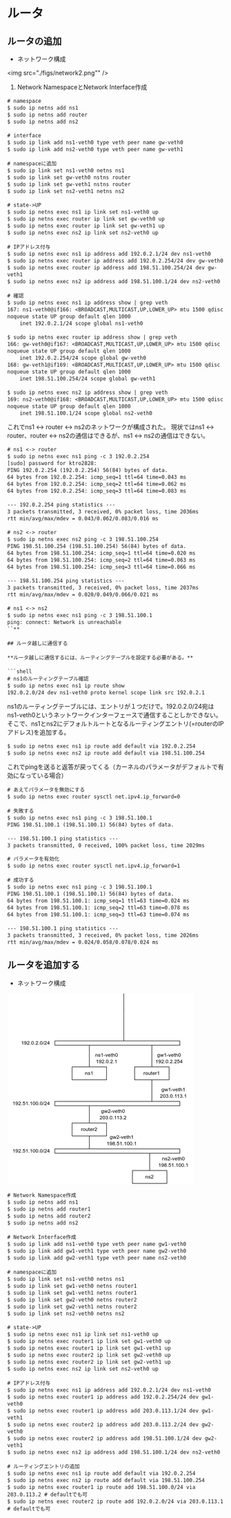 # ルータ

## ルータの追加

- ネットワーク構成

<img src="./figs/network2.png"" />

1. Network NamespaceとNetwork Interface作成
```shell
# namespace
$ sudo ip netns add ns1
$ sudo ip netns add router
$ sudo ip netns add ns2

# interface
$ sudo ip link add ns1-veth0 type veth peer name gw-veth0
$ sudo ip link add ns2-veth0 type veth peer name gw-veth1

# namespaceに追加
$ sudo ip link set ns1-veth0 netns ns1
$ sudo ip link set gw-veth0 nstns router
$ sudo ip link set gw-veth1 nstns router
$ sudo ip link set ns2-veth1 netns ns2

# state->UP
$ sudo ip netns exec ns1 ip link set ns1-veth0 up
$ sudo ip netns exec router ip link set gw-veth0 up
$ sudo ip netns exec router ip link set gw-veth1 up
$ sudo ip netns exec ns2 ip link set ns2-veth0 up

# IPアドレス付与
$ sudo ip netns exec ns1 ip address add 192.0.2.1/24 dev ns1-veth0
$ sudo ip netns exec router ip address add 192.0.2.254/24 dev gw-veth0
$ sudo ip netns exec router ip address add 198.51.100.254/24 dev gw-veth1
$ sudo ip netns exec ns2 ip address add 198.51.100.1/24 dev ns2-veth0

# 確認
$ sudo ip netns exec ns1 ip address show | grep veth
167: ns1-veth0@if166: <BROADCAST,MULTICAST,UP,LOWER_UP> mtu 1500 qdisc noqueue state UP group default qlen 1000
    inet 192.0.2.1/24 scope global ns1-veth0

$ sudo ip netns exec router ip address show | grep veth
166: gw-veth0@if167: <BROADCAST,MULTICAST,UP,LOWER_UP> mtu 1500 qdisc noqueue state UP group default qlen 1000
    inet 192.0.2.254/24 scope global gw-veth0
168: gw-veth1@if169: <BROADCAST,MULTICAST,UP,LOWER_UP> mtu 1500 qdisc noqueue state UP group default qlen 1000
    inet 198.51.100.254/24 scope global gw-veth1

$ sudo ip netns exec ns2 ip address show | grep veth
169: ns2-veth0@if168: <BROADCAST,MULTICAST,UP,LOWER_UP> mtu 1500 qdisc noqueue state UP group default qlen 1000
    inet 198.51.100.1/24 scope global ns2-veth0
```

これでns1 <-> router <-> ns2のネットワークが構成された。
現状ではns1 <-> router、router <-> ns2の通信はできるが、ns1 <-> ns2の通信はできない。

```shell
# ns1 <-> router
$ sudo ip netns exec ns1 ping -c 3 192.0.2.254
[sudo] password for ktro2828:
PING 192.0.2.254 (192.0.2.254) 56(84) bytes of data.
64 bytes from 192.0.2.254: icmp_seq=1 ttl=64 time=0.043 ms
64 bytes from 192.0.2.254: icmp_seq=2 ttl=64 time=0.062 ms
64 bytes from 192.0.2.254: icmp_seq=3 ttl=64 time=0.083 ms

--- 192.0.2.254 ping statistics ---
3 packets transmitted, 3 received, 0% packet loss, time 2036ms
rtt min/avg/max/mdev = 0.043/0.062/0.083/0.016 ms

# ns2 <-> router
$ sudo ip netns exec ns2 ping -c 3 198.51.100.254
PING 198.51.100.254 (198.51.100.254) 56(84) bytes of data.
64 bytes from 198.51.100.254: icmp_seq=1 ttl=64 time=0.020 ms
64 bytes from 198.51.100.254: icmp_seq=2 ttl=64 time=0.063 ms
64 bytes from 198.51.100.254: icmp_seq=3 ttl=64 time=0.066 ms

--- 198.51.100.254 ping statistics ---
3 packets transmitted, 3 received, 0% packet loss, time 2037ms
rtt min/avg/max/mdev = 0.020/0.049/0.066/0.021 ms

# ns1 <-> ns2
$ sudo ip netns exec ns1 ping -c 3 198.51.100.1
ping: connect: Network is unreachable
``**

## ルータ越しに通信する

**ルータ越しに通信するには、ルーティングテーブルを設定する必要がある。**

```shell
# ns1のルーティングテーブル確認
$ sudo ip netns exec ns1 ip route show
192.0.2.0/24 dev ns1-veth0 proto kernel scope link src 192.0.2.1
```
ns1のルーティングテーブルには、エントリが１つだけで。192.0.2.0/24宛はns1-veth0というネットワークインターフェースで通信することしかできない。
そこで、ns1とns2にデフォルトルートとなるルーティングエントリ(=routerのIPアドレス)を追加する。

```shell
$ sudo ip netns exec ns1 ip route add default via 192.0.2.254
$ sudo ip netns exec ns2 ip route add default via 198.51.100.254
```
これでpingを送ると返答が戻ってくる（カーネルのパラメータがデフォルトで有効になっている場合）

```shell
# あえてパラメータを無効にする
$ sudo ip netns exec router sysctl net.ipv4.ip_forward=0

# 失敗する
$ sudo ip netns exec ns1 ping -c 3 198.51.100.1
PING 198.51.100.1 (198.51.100.1) 56(84) bytes of data.

--- 198.51.100.1 ping statistics ---
3 packets transmitted, 0 received, 100% packet loss, time 2029ms
```

```shell
# パラメータを有効化
$ sudo ip netns exec router sysctl net.ipv4.ip_forward=1

# 成功する
$ sudo ip netns exec ns1 ping -c 3 198.51.100.1
PING 198.51.100.1 (198.51.100.1) 56(84) bytes of data.
64 bytes from 198.51.100.1: icmp_seq=1 ttl=63 time=0.024 ms
64 bytes from 198.51.100.1: icmp_seq=2 ttl=63 time=0.078 ms
64 bytes from 198.51.100.1: icmp_seq=3 ttl=63 time=0.074 ms

--- 198.51.100.1 ping statistics ---
3 packets transmitted, 3 received, 0% packet loss, time 2026ms
rtt min/avg/max/mdev = 0.024/0.058/0.078/0.024 ms
```

## ルータを追加する

- ネットワーク構成

<img src="./figs/network3.png" />

```shell
# Network Namespace作成
$ sudo ip netns add ns1
$ sudo ip netns add router1
$ sudo ip netns add router2
$ sudo ip netns add ns2

# Network Interface作成
$ sudo ip link add ns1-veth0 type veth peer name gw1-veth0
$ sudo ip link add gw1-veth1 type veth peer name gw2-veth0
$ sudo ip link add gw2-veth1 type veth peer name ns2-veth0

# namespaceに追加
$ sudo ip link set ns1-veth0 netns ns1
$ sudo ip link set gw1-veth0 netns router1
$ sudo ip link set gw1-veth1 netns router1
$ sudo ip link set gw2-veth0 netns router2
$ sudo ip link set gw2-veth1 netns router2
$ sudo ip link set ns2-veth0 netns ns2

# state->UP
$ sudo ip netns exec ns1 ip link set ns1-veth0 up
$ sudo ip netns exec router1 ip link set gw1-veth0 up
$ sudo ip netns exec router1 ip link set gw1-veth1 up
$ sudo ip netns exec router2 ip link set gw2-veth0 up
$ sudo ip netns exec router2 ip link set gw2-veth1 up
$ sudo ip netns exec ns2 ip link set ns2-veth0 up

# IPアドレス付与
$ sudo ip netns exec ns1 ip address add 192.0.2.1/24 dev ns1-veth0
$ sudo ip netns exec router1 ip address add 192.0.2.254/24 dev gw1-veth0
$ sudo ip netns exec router1 ip address add 203.0.113.1/24 dev gw1-veth1
$ sudo ip netns exec router2 ip address add 203.0.113.2/24 dev gw2-veth0
$ sudo ip netns exec router2 ip address add 198.51.100.1/24 dev gw2-veth1
$ sudo ip netns exec ns2 ip address add 198.51.100.1/24 dev ns2-veth0

# ルーティングエントリの追加
$ sudo ip netns exec ns1 ip route add default via 192.0.2.254
$ sudo ip netns exec ns2 ip route add default via 198.51.100.254
$ sudo ip netns exec router1 ip route add 198.51.100.0/24 via 203.0.113.2 # defaultでも可
$ sudo ip netns exec router2 ip route add 192.0.2.0/24 via 203.0.113.1 # defaultでも可
```
